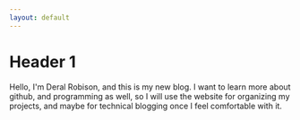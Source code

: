 ```yaml
---
layout: default
---
```


# [](#header-1)Header 1

Hello, I'm Deral Robison, and this is my new blog. I want to learn more about github, 
and programming as well, so I will use the website for organizing my projects, and 
maybe for technical blogging once I feel comfortable with it.

